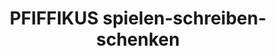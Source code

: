---
title: "PFIFFIKUS spielen-schreiben-schenken"
url: /westerkappeln/pfiffikus-spielen-schreiben-schenken/
shop: Spielzeug
---